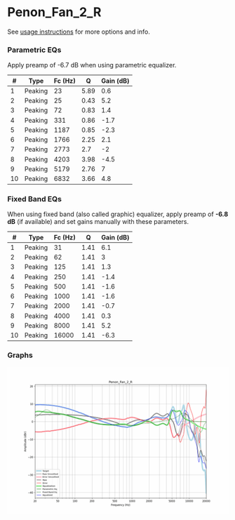 # Penon_Fan_2_R
See [usage instructions](https://github.com/jaakkopasanen/AutoEq#usage) for more options and info.

### Parametric EQs
Apply preamp of -6.7 dB when using parametric equalizer.

|   # | Type    |   Fc (Hz) |    Q |   Gain (dB) |
|-----|---------|-----------|------|-------------|
|   1 | Peaking |        23 | 5.89 |         0.6 |
|   2 | Peaking |        25 | 0.43 |         5.2 |
|   3 | Peaking |        72 | 0.83 |         1.4 |
|   4 | Peaking |       331 | 0.86 |        -1.7 |
|   5 | Peaking |      1187 | 0.85 |        -2.3 |
|   6 | Peaking |      1766 | 2.25 |         2.1 |
|   7 | Peaking |      2773 | 2.7  |        -2   |
|   8 | Peaking |      4203 | 3.98 |        -4.5 |
|   9 | Peaking |      5179 | 2.76 |         7   |
|  10 | Peaking |      6832 | 3.66 |         4.8 |

### Fixed Band EQs
When using fixed band (also called graphic) equalizer, apply preamp of **-6.8 dB** (if available) and set gains manually with these parameters.

|   # | Type    |   Fc (Hz) |    Q |   Gain (dB) |
|-----|---------|-----------|------|-------------|
|   1 | Peaking |        31 | 1.41 |         6.1 |
|   2 | Peaking |        62 | 1.41 |         3   |
|   3 | Peaking |       125 | 1.41 |         1.3 |
|   4 | Peaking |       250 | 1.41 |        -1.4 |
|   5 | Peaking |       500 | 1.41 |        -1.6 |
|   6 | Peaking |      1000 | 1.41 |        -1.6 |
|   7 | Peaking |      2000 | 1.41 |        -0.7 |
|   8 | Peaking |      4000 | 1.41 |         0.3 |
|   9 | Peaking |      8000 | 1.41 |         5.2 |
|  10 | Peaking |     16000 | 1.41 |        -6.3 |

### Graphs
![](./Penon_Fan_2_R.png)
